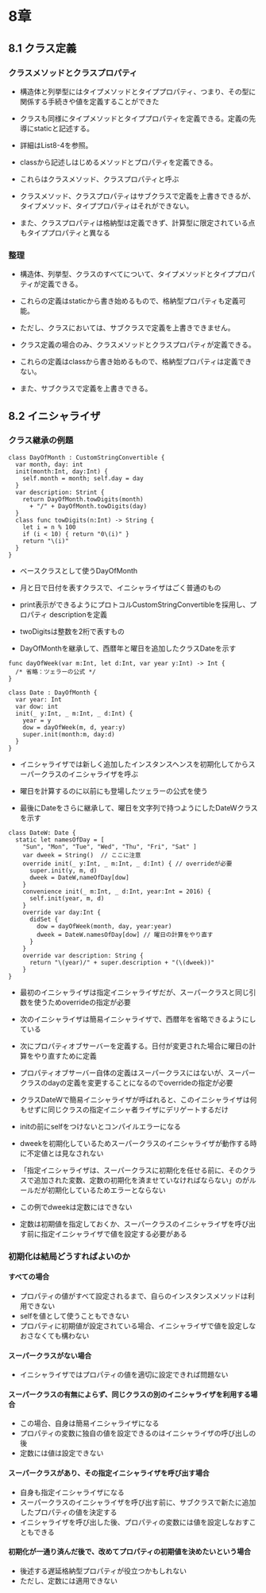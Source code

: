 # 8章

## 8.1 クラス定義

### クラスメソッドとクラスプロパティ

* 構造体と列挙型にはタイプメソッドとタイププロパティ、つまり、その型に関係する手続きや値を定義することができた
* クラスも同様にタイプメソッドとタイププロパティを定義できる。定義の先導にstaticと記述する。
* 詳細はList8-4を参照。

* classから記述しはじめるメソッドとプロパティを定義できる。
* これらはクラスメソッド、クラスプロパティと呼ぶ

* クラスメソッド、クラスプロパティはサブクラスで定義を上書きできるが、タイプメソッド、タイププロパティはそれができない。
* また、クラスプロパティは格納型は定義できず、計算型に限定されている点もタイププロパティと異なる

### 整理

* 構造体、列挙型、クラスのすべてについて、タイプメソッドとタイププロパティが定義できる。
* これらの定義はstaticから書き始めるもので、格納型プロパティも定義可能。
* ただし、クラスにおいては、サブクラスで定義を上書きできません。

* クラス定義の場合のみ、クラスメソッドとクラスプロパティが定義できる。
* これらの定義はclassから書き始めるもので、格納型プロパティは定義できない。
* また、サブクラスで定義を上書きできる。

## 8.2 イニシャライザ

### クラス継承の例題

```
class DayOfMonth : CustomStringConvertible {
  var month, day: int
  init(month:Int, day:Int) {
    self.month = month; self.day = day
  }
  var description: Strint {
    return DayOfMonth.towDigits(month)
      + "/" + DayOfMonth.towDigits(day)
  }
  class func towDigits(n:Int) -> String {
    let i = n % 100
    if (i < 10) { return "0\(i)" }
    return "\(i)"
  }
}
```

* ベースクラスとして使うDayOfMonth
* 月と日で日付を表すクラスで、イニシャライザはごく普通のもの
* print表示ができるようにプロトコルCustomStringConvertibleを採用し、プロパティ descriptionを定義
* twoDigitsは整数を2桁で表すもの

* DayOfMonthを継承して、西暦年と曜日を追加したクラスDateを示す

```
func dayOfWeek(var m:Int, let d:Int, var year y:Int) -> Int {
  /* 省略：ツェラーの公式 */
}

class Date : DayOfMonth {
  var year: Int
  var dow: int
  init(_ y:Int, _ m:Int, _ d:Int) {
    year = y
    dow = dayOfWeek(m, d, year:y)
    super.init(month:m, day:d)
  }
}
```

* イニシャライザでは新しく追加したインスタンスヘンスを初期化してからスーパークラスのイニシャライザを呼ぶ
* 曜日を計算するのに以前にも登場したツェラーの公式を使う

* 最後にDateをさらに継承して、曜日を文字列で持つようにしたDateWクラスを示す

```
class DateW: Date {
  static let namesOfDay = [
    "Sun", "Mon", "Tue", "Wed", "Thu", "Fri", "Sat" ]
    var dweek = String()  // ここに注意
    override init(_ y:Int, _ m:Int, _ d:Int) { // overrideが必要
      super.init(y, m, d)
      dweek = DateW,nameOfDay[dow]
    }
    convenience init(_ m:Int, _ d:Int, year:Int = 2016) {
      self.init(year, m, d)
    }
    override var day:Int {
      didSet {
        dow = dayOfWeek(month, day, year:year)
        dweek = DateW.namesOfDay[dow] // 曜日の計算をやり直す
      }
    }
    override var description: String {
      return "\(year)/" + super.description + "(\(dweek))"
    }
}
```

* 最初のイニシャライザは指定イニシャライザだが、スーパークラスと同じ引数を使うためoverrideの指定が必要
* 次のイニシャライザは簡易イニシャライザで、西暦年を省略できるようにしている
* 次にプロパティオブサーバーを定義する。日付が変更された場合に曜日の計算をやり直すために定義
* プロパティオブサーバー自体の定義はスーパークラスにはないが、スーパークラスのdayの定義を変更することになるのでoverrideの指定が必要

* クラスDateWで簡易イニシャライザが呼ばれると、このイニシャライザは何もせずに同じクラスの指定イニシャ者ライザにデリゲートするだけ
* initの前にselfをつけないとコンパイルエラーになる

* dweekを初期化しているためスーパークラスのイニシャライザが動作する時に不定値とは見なされない
* 「指定イニシャライザは、スーパークラスに初期化を任せる前に、そのクラスで追加された変数、定数の初期化を済ませていなければならない」のがルールだが初期化しているためエラーとならない

* この例でdweekは定数にはできない
* 定数は初期値を指定しておくか、スーパークラスのイニシャライザを呼び出す前に指定イニシャライザで値を設定する必要がある


### 初期化は結局どうすればよいのか

#### すべての場合
* プロパティの値がすべて設定されるまで、自らのインスタンスメソッドは利用できない
* selfを値として使うこともできない
* プロパティに初期値が設定されている場合、イニシャライザで値を設定しなおさなくても構わない

#### スーパークラスがない場合
* イニシャライザではプロパティの値を適切に設定できれば問題ない

#### スーパークラスの有無によらず、同じクラスの別のイニシャライザを利用する場合
* この場合、自身は簡易イニシャライザになる
* プロパティの変数に独自の値を設定できるのはイニシャライザの呼び出しの後
* 定数には値は設定できない

#### スーパークラスがあり、その指定イニシャライザを呼び出す場合
* 自身も指定イニシャライザになる
* スーパークラスのイニシャライザを呼び出す前に、サブクラスで新たに追加したプロパティの値を決定する
* イニシャライザを呼び出した後、プロパティの変数には値を設定しなおすこともできる

#### 初期化が一通り済んだ後で、改めてプロパティの初期値を決めたいという場合
* 後述する遅延格納型プロパティが役立つかもしれない
* ただし、定数には適用できない

